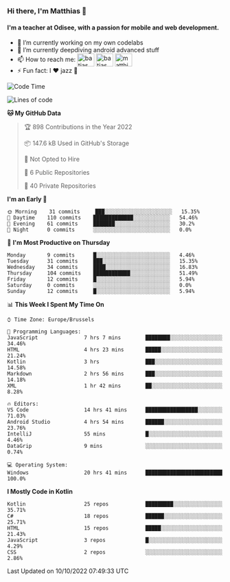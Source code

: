 ### Hi there, I'm Matthias 👋

#### I'm a teacher at Odisee, with a passion for mobile and web development.

- 🔭 I’m currently working on my own codelabs
- 🌱 I’m currently deepdiving android advanced stuff
- 📫 How to reach me: <a href="https://dev.to/batjas" target="_blank"><img align="center" src="https://raw.githubusercontent.com/rahuldkjain/github-profile-readme-generator/master/src/images/icons/Social/devto.svg" alt="batjas" height="30" width="40" /></a>
<a href="https://twitter.com/batjas" target="_blank"><img align="center" src="https://raw.githubusercontent.com/rahuldkjain/github-profile-readme-generator/master/src/images/icons/Social/twitter.svg" alt="batjas" height="30" width="40" /></a>
<a href="https://linkedin.com/in/matthiasdruwé" target="_blank"><img align="center" src="https://raw.githubusercontent.com/rahuldkjain/github-profile-readme-generator/master/src/images/icons/Social/linked-in-alt.svg" alt="matthiasdruwé" height="30" width="40" /></a>
- ⚡ Fun fact: I ❤ jazz 🎷


<!--START_SECTION:waka-->
![Code Time](http://img.shields.io/badge/Code%20Time-463%20hrs%202%20mins-blue)

![Lines of code](https://img.shields.io/badge/From%20Hello%20World%20I%27ve%20Written-229%20Thousand%20lines%20of%20code-blue)

**🐱 My GitHub Data** 

> 🏆 898 Contributions in the Year 2022
 > 
> 📦 147.6 kB Used in GitHub's Storage 
 > 
> 🚫 Not Opted to Hire
 > 
> 📜 6 Public Repositories 
 > 
> 🔑 40 Private Repositories  
 > 
**I'm an Early 🐤** 

```text
🌞 Morning    31 commits     ███░░░░░░░░░░░░░░░░░░░░░░   15.35% 
🌆 Daytime    110 commits    █████████████░░░░░░░░░░░░   54.46% 
🌃 Evening    61 commits     ███████░░░░░░░░░░░░░░░░░░   30.2% 
🌙 Night      0 commits      ░░░░░░░░░░░░░░░░░░░░░░░░░   0.0%

```
📅 **I'm Most Productive on Thursday** 

```text
Monday       9 commits      █░░░░░░░░░░░░░░░░░░░░░░░░   4.46% 
Tuesday      31 commits     ███░░░░░░░░░░░░░░░░░░░░░░   15.35% 
Wednesday    34 commits     ████░░░░░░░░░░░░░░░░░░░░░   16.83% 
Thursday     104 commits    ████████████░░░░░░░░░░░░░   51.49% 
Friday       12 commits     █░░░░░░░░░░░░░░░░░░░░░░░░   5.94% 
Saturday     0 commits      ░░░░░░░░░░░░░░░░░░░░░░░░░   0.0% 
Sunday       12 commits     █░░░░░░░░░░░░░░░░░░░░░░░░   5.94%

```


📊 **This Week I Spent My Time On** 

```text
⌚︎ Time Zone: Europe/Brussels

💬 Programming Languages: 
JavaScript               7 hrs 7 mins        ████████░░░░░░░░░░░░░░░░░   34.46% 
HTML                     4 hrs 23 mins       █████░░░░░░░░░░░░░░░░░░░░   21.24% 
Kotlin                   3 hrs               ███░░░░░░░░░░░░░░░░░░░░░░   14.58% 
Markdown                 2 hrs 56 mins       ███░░░░░░░░░░░░░░░░░░░░░░   14.18% 
XML                      1 hr 42 mins        ██░░░░░░░░░░░░░░░░░░░░░░░   8.28%

🔥 Editors: 
VS Code                  14 hrs 41 mins      █████████████████░░░░░░░░   71.03% 
Android Studio           4 hrs 54 mins       ██████░░░░░░░░░░░░░░░░░░░   23.76% 
IntelliJ                 55 mins             █░░░░░░░░░░░░░░░░░░░░░░░░   4.46% 
DataGrip                 9 mins              ░░░░░░░░░░░░░░░░░░░░░░░░░   0.74%

💻 Operating System: 
Windows                  20 hrs 41 mins      █████████████████████████   100.0%

```

**I Mostly Code in Kotlin** 

```text
Kotlin                   25 repos            █████████░░░░░░░░░░░░░░░░   35.71% 
C#                       18 repos            ██████░░░░░░░░░░░░░░░░░░░   25.71% 
HTML                     15 repos            █████░░░░░░░░░░░░░░░░░░░░   21.43% 
JavaScript               3 repos             █░░░░░░░░░░░░░░░░░░░░░░░░   4.29% 
CSS                      2 repos             ░░░░░░░░░░░░░░░░░░░░░░░░░   2.86%

```



 Last Updated on 10/10/2022 07:49:33 UTC
<!--END_SECTION:waka-->
